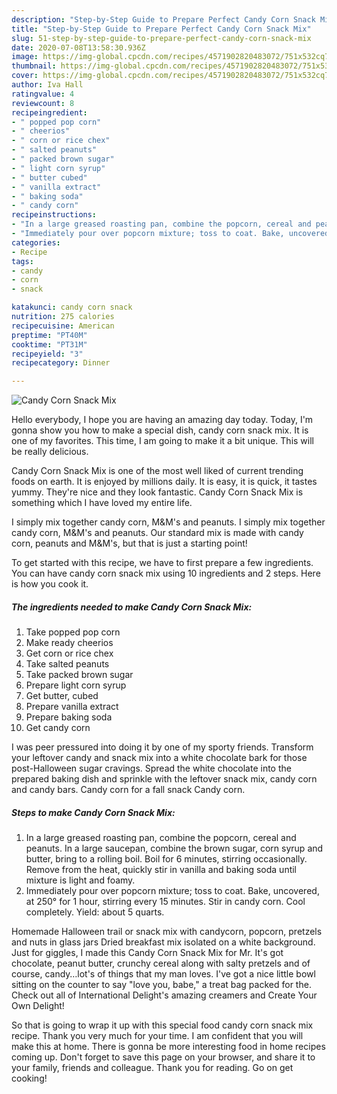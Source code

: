 ```yaml
---
description: "Step-by-Step Guide to Prepare Perfect Candy Corn Snack Mix"
title: "Step-by-Step Guide to Prepare Perfect Candy Corn Snack Mix"
slug: 51-step-by-step-guide-to-prepare-perfect-candy-corn-snack-mix
date: 2020-07-08T13:58:30.936Z
image: https://img-global.cpcdn.com/recipes/4571902820483072/751x532cq70/candy-corn-snack-mix-recipe-main-photo.jpg
thumbnail: https://img-global.cpcdn.com/recipes/4571902820483072/751x532cq70/candy-corn-snack-mix-recipe-main-photo.jpg
cover: https://img-global.cpcdn.com/recipes/4571902820483072/751x532cq70/candy-corn-snack-mix-recipe-main-photo.jpg
author: Iva Hall
ratingvalue: 4
reviewcount: 8
recipeingredient:
- " popped pop corn"
- " cheerios"
- " corn or rice chex"
- " salted peanuts"
- " packed brown sugar"
- " light corn syrup"
- " butter cubed"
- " vanilla extract"
- " baking soda"
- " candy corn"
recipeinstructions:
- "In a large greased roasting pan, combine the popcorn, cereal and peanuts. In a large saucepan, combine the brown sugar, corn syrup and butter, bring to a rolling boil. Boil for 6 minutes, stirring occasionally. Remove from the heat, quickly stir in vanilla and baking soda until mixture is light and foamy."
- "Immediately pour over popcorn mixture; toss to coat. Bake, uncovered, at 250° for 1 hour, stirring every 15 minutes. Stir in candy corn. Cool completely. Yield: about 5 quarts."
categories:
- Recipe
tags:
- candy
- corn
- snack

katakunci: candy corn snack 
nutrition: 275 calories
recipecuisine: American
preptime: "PT40M"
cooktime: "PT31M"
recipeyield: "3"
recipecategory: Dinner

---
```



![Candy Corn Snack Mix](https://img-global.cpcdn.com/recipes/4571902820483072/751x532cq70/candy-corn-snack-mix-recipe-main-photo.jpg)

Hello everybody, I hope you are having an amazing day today. Today, I'm gonna show you how to make a special dish, candy corn snack mix. It is one of my favorites. This time, I am going to make it a bit unique. This will be really delicious.

Candy Corn Snack Mix is one of the most well liked of current trending foods on earth. It is enjoyed by millions daily. It is easy, it is quick, it tastes yummy. They're nice and they look fantastic. Candy Corn Snack Mix is something which I have loved my entire life.

I simply mix together candy corn, M&amp;M&#39;s and peanuts. I simply mix together candy corn, M&amp;M&#39;s and peanuts. Our standard mix is made with candy corn, peanuts and M&amp;M&#39;s, but that is just a starting point!


To get started with this recipe, we have to first prepare a few ingredients. You can have candy corn snack mix using 10 ingredients and 2 steps. Here is how you cook it.

<!--inarticleads1-->

##### The ingredients needed to make Candy Corn Snack Mix:

1. Take  popped pop corn
1. Make ready  cheerios
1. Get  corn or rice chex
1. Take  salted peanuts
1. Take  packed brown sugar
1. Prepare  light corn syrup
1. Get  butter, cubed
1. Prepare  vanilla extract
1. Prepare  baking soda
1. Get  candy corn


I was peer pressured into doing it by one of my sporty friends. Transform your leftover candy and snack mix into a white chocolate bark for those post-Halloween sugar cravings. Spread the white chocolate into the prepared baking dish and sprinkle with the leftover snack mix, candy corn and candy bars. Candy corn for a fall snack Candy corn. 

<!--inarticleads2-->

##### Steps to make Candy Corn Snack Mix:

1. In a large greased roasting pan, combine the popcorn, cereal and peanuts. In a large saucepan, combine the brown sugar, corn syrup and butter, bring to a rolling boil. Boil for 6 minutes, stirring occasionally. Remove from the heat, quickly stir in vanilla and baking soda until mixture is light and foamy.
1. Immediately pour over popcorn mixture; toss to coat. Bake, uncovered, at 250° for 1 hour, stirring every 15 minutes. Stir in candy corn. Cool completely. Yield: about 5 quarts.


Homemade Halloween trail or snack mix with candycorn, popcorn, pretzels and nuts in glass jars Dried breakfast mix isolated on a white background. Just for giggles, I made this Candy Corn Snack Mix for Mr. It&#39;s got chocolate, peanut butter, crunchy cereal along with salty pretzels and of course, candy…lot&#39;s of things that my man loves. I&#39;ve got a nice little bowl sitting on the counter to say &#34;love you, babe,&#34; a treat bag packed for the. Check out all of International Delight&#39;s amazing creamers and Create Your Own Delight! 

So that is going to wrap it up with this special food candy corn snack mix recipe. Thank you very much for your time. I am confident that you will make this at home. There is gonna be more interesting food in home recipes coming up. Don't forget to save this page on your browser, and share it to your family, friends and colleague. Thank you for reading. Go on get cooking!
